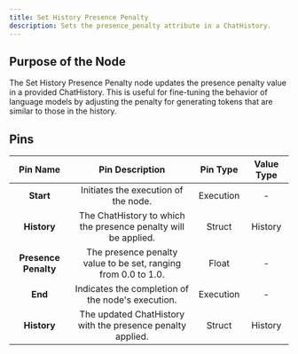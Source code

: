 ```yaml
---
title: Set History Presence Penalty
description: Sets the presence_penalty attribute in a ChatHistory.
---
```


## Purpose of the Node
The Set History Presence Penalty node updates the presence penalty value in a provided ChatHistory. This is useful for fine-tuning the behavior of language models by adjusting the penalty for generating tokens that are similar to those in the history.

## Pins

| Pin Name | Pin Description | Pin Type | Value Type |
|:----------:|:-------------:|:------:|:------:|
| **Start** | Initiates the execution of the node. | Execution | - |
| **History** | The ChatHistory to which the presence penalty will be applied. | Struct | History |
| **Presence Penalty** | The presence penalty value to be set, ranging from 0.0 to 1.0. | Float | - |
| **End** | Indicates the completion of the node's execution. | Execution | - |
| **History** | The updated ChatHistory with the presence penalty applied. | Struct | History |